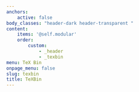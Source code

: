 ```yaml
---
anchors:
    active: false
body_classes: "header-dark header-transparent "
content:
    items: '@self.modular'
    order:
        custom:
            - _header
            - _texbin
menu: TeX Bin
onpage_menu: false
slug: texbin
title: TeXBin
---
```


<script type="text/javascript" src="/user/themes/myquark/js/pako.min.js"></script>
